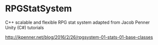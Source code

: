 # RPGStatSystem
C++ scalable and flexible RPG stat system adapted from Jacob Penner Unity (C#) tutorials

http://jkpenner.net/blog/2016/2/26/rpgsystem-01-stats-01-base-classes